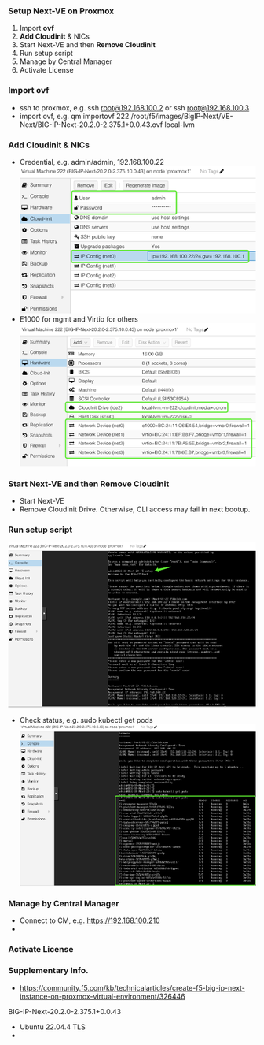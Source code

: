 ### Setup Next-VE on Proxmox
1. Import **ovf**
2. **Add Cloudinit** & NICs
3. Start Next-VE and then **Remove Cloudinit**
4. Run setup script
5. Manage by Central Manager
6. Activate License

### Import ovf
+ ssh to proxmox, e.g. ssh root@192.168.100.2 or ssh root@192.168.100.3
+ import ovf, e.g. qm importovf 222 /root/f5/images/BigIP-Next/VE-Next/BIG-IP-Next-20.2.0-2.375.1+0.0.43.ovf local-lvm

### Add Cloudinit & NICs
+ Credential, e.g. admin/admin, 192.168.100.22
![alt text](image-3.png)
+ E1000 for mgmt and Virtio for others
![alt text](image-5.png)

### Start Next-VE and then Remove Cloudinit
+ Start Next-VE
+ Remove CloudInit Drive. Otherwise, CLI access may fail in next bootup.

### Run setup script
![alt text](image-4.png)

+ Check status, e.g. sudo kubectl get pods
![alt text](image-6.png)

### Manage by Central Manager
+ Connect to CM, e.g. https://192.168.100.210
+ 

### Activate License

### Supplementary Info.
+ https://community.f5.com/kb/technicalarticles/create-f5-big-ip-next-instance-on-proxmox-virtual-environment/326446

BIG-IP-Next-20.2.0-2.375.1+0.0.43
+ Ubuntu 22.04.4 TLS
+ 

